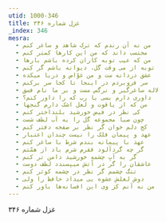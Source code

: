 ```yaml
---
utid: 1000-346
title: غزل شماره ۳۴۶
_index: 346
mesra:
  - من نه آن رندم که ترک شاهد و ساغر کنم
  - محتسب داند که من این کارها کمتر کنم
  - من که عیب توبه کاران کرده باشم بارها
  - توبه از می وقت گل، دیوانه باشم گر کنم
  - عشق دردانه ست و من غوّاص و دریا میکده
  - سر فروبردم در اینجا تا کجا سر برکنم
  - لاله ساغرگیر و نرگس مست و بر ما نام فسق
  - داوری دارم بسی یا رب که را داور کنم؟
  - من که از یاقوت و لعل اشک دارم گنجها
  - کی نظر در فیض خورشید بلنداختر کنم
  - چون صبا مجموعه گل را به آب لطف شست
  - کج دلم خوان گر نظر بر صفحه دفتر کنم
  - عهد و پیمان فلک را نیست چندان اعتبار
  - عهد با پیمانه بندم شرط با ساغر کنم
  - گر چه گردآلود فقرم شرم باد از همّتم
  - گر به آبِ چشمهِ خورشید دامن تر کنم
  - عاشقان را گر در آتش میپسندد لطف دوست
  - تنگ چشمم گر نظر در چشمه کوثر کنم
  - دوش لعلش عشوه یی میداد حافظ را ولی
  - من نه آنم کز وی این افسانه‌ها باور کنم
---
```

غزل شماره ۳۴۶
